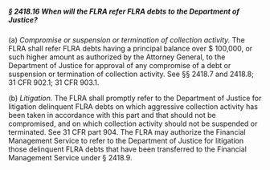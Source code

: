 ##### § 2418.16 When will the FLRA refer FLRA debts to the Department of Justice? #####

(a) *Compromise or suspension or termination of collection activity.* The FLRA shall refer FLRA debts having a principal balance over $ 100,000, or such higher amount as authorized by the Attorney General, to the Department of Justice for approval of any compromise of a debt or suspension or termination of collection activity. See §§ 2418.7 and 2418.8; 31 CFR 902.1; 31 CFR 903.1.

(b) *Litigation.* The FLRA shall promptly refer to the Department of Justice for litigation delinquent FLRA debts on which aggressive collection activity has been taken in accordance with this part and that should not be compromised, and on which collection activity should not be suspended or terminated. See 31 CFR part 904. The FLRA may authorize the Financial Management Service to refer to the Department of Justice for litigation those delinquent FLRA debts that have been transferred to the Financial Management Service under § 2418.9.